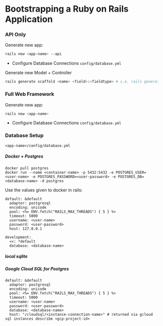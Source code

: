 # Bootstrapping a Ruby on Rails Application

### API Only

Generate new app:

```sh
rails new <app-name> --api
```

* Configure Database Connections `config/database.yml`

Generate new Model + Controller 

```sh
rails generate scaffold <name> <field>:<fieldtype> # i.e. rails generate scaffold User username:string registered:boolean
```

### Full Web Framework

Generate new app:

```sh
rails new <app-name>
```

* Configure Database Connections `config/database.yml`


### Database Setup

`<app-name>/config/database.yml`

##### Docker + Postgres


```
docker pull postgres
docker run --name <container-name> -p 5432:5432 -e POSTGRES_USER=<user-name> -e POSTGRES_PASSWORD=<user-password> -e POSTGRES_DB=<database-name> -d postgres
```

Use the values given to docker in rails:
```
default: &default
  adapter: postgresql
  encoding: unicode
  pool: <%= ENV.fetch("RAILS_MAX_THREADS") { 5 } %>
  timeout: 5000
  username: <user-name>
  password: <user-password>
  host: 127.0.0.1

development:
  <<: *default
  database: <database-name>
```

##### local sqlite

##### Google Cloud SQL for Postgres

```
default: &default
  adapter: postgresql
  encoding: unicode
  pool: <%= ENV.fetch("RAILS_MAX_THREADS") { 5 } %>
  timeout: 5000
  username: <user-name>
  password: <user-password>
  database: <database-name>
  host: "/cloudsql/<instance-connection-name>" # returned via gcloud sql instances describe <gcp-project-id>
```
